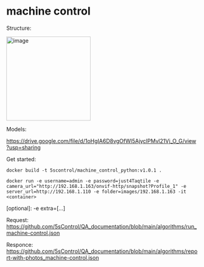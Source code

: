 # machine control

Structure:

<img width="221" alt="image" src="https://github.com/5sControl/machine_control_python/assets/52838912/ee7a68b9-8c36-4060-8a10-8bfc7f04ed41">




Models:

https://drive.google.com/file/d/1oHgIA6D8vgOfWl5AjyclPMvl21Vj_O_G/view?usp=sharing


Get started:

```docker build -t 5scontrol/machine_control_python:v1.0.1 .```

```docker run -e username=admin -e password=just4Taqtile -e camera_url="http://192.168.1.163/onvif-http/snapshot?Profile_1" -e server_url=http://192.168.1.110 -e folder=images/192.168.1.163 -it <container>```

[optional]: -e extra=[...]

Request: https://github.com/5sControl/QA_documentation/blob/main/algorithms/run_machine-control.json

Responce: https://github.com/5sControl/QA_documentation/blob/main/algorithms/report-with-photos_machine-control.json
